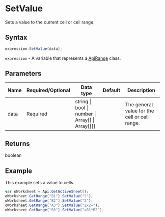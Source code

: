 # SetValue

Sets a value to the current cell or cell range.

## Syntax

```javascript
expression.SetValue(data);
```

`expression` - A variable that represents a [ApiRange](../ApiRange.md) class.

## Parameters

| **Name** | **Required/Optional** | **Data type** | **Default** | **Description** |
| ------------- | ------------- | ------------- | ------------- | ------------- |
| data | Required | string \| bool \| number \| Array[] \| Array[][] |  | The general value for the cell or cell range. |

## Returns

boolean

## Example

This example sets a value to cells.

```javascript editor-xlsx
var oWorksheet = Api.GetActiveSheet();
oWorksheet.GetRange("B1").SetValue("2");
oWorksheet.GetRange("B2").SetValue("2");
oWorksheet.GetRange("A3").SetValue("2x2=");
oWorksheet.GetRange("B3").SetValue("=B1*B2");
```
